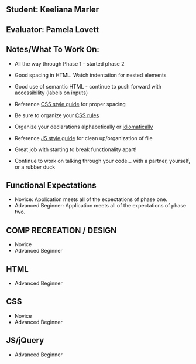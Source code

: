 ## Student: Keeliana Marler
## Evaluator: Pamela Lovett
## Notes/What To Work On:

- All the way through Phase 1 - started phase 2

- Good spacing in HTML. Watch indentation for nested elements
- Good use of semantic HTML - continue to push forward with accessibility (labels on inputs)

- Reference [CSS style guide](https://github.com/turingschool-examples/css) for proper spacing
- Be sure to organize your [CSS rules](https://smacss.com/book/categorizing)
- Organize your declarations alphabetically or [idiomatically](https://github.com/necolas/idiomatic-css)

- Reference [JS style guide](https://github.com/turingschool-examples/javascript/tree/master/es5) for clean up/organization of file
- Great job with starting to break functionality apart!
- Continue to work on talking through your code... with a partner, yourself, or a rubber duck

## Functional Expectations

* Novice: Application meets all of the expectations of phase one.  
* Advanced Beginner: Application meets all of the expectations of phase two.  

## COMP RECREATION / DESIGN

* Novice  
* Advanced Beginner  

## HTML

* Advanced Beginner  

## CSS

* Novice  
* Advanced Beginner  

## JS/jQuery

* Advanced Beginner  